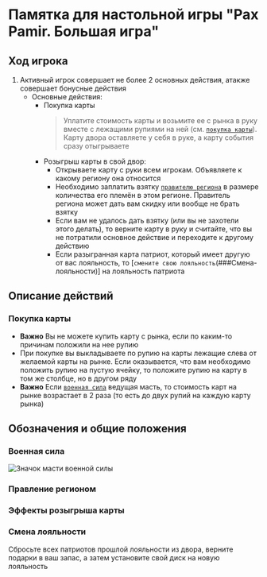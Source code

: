 # Памятка для настольной игры "Pax Pamir. Большая игра"
## Ход игрока
1. Активный игрок совершает не более 2 основных действия, атакже совершает бонусные действия
    * Основные действия:
        - Покупка карты
            > Уплатите стоимость карты и возьмите ее с рынка в руку вместе с лежащими рупиями на ней (см. [`покупка карты`](###Покупка-карты)). Карту двора оставляете у себя в руке, а карту события сразу отыгрываете
        - Розыгрыш карты в свой двор:
            + Открываете карту с руки всем игрокам. Объявляете к какому региону она относится
            + Необходимо заплатить взятку [`правителю региона`](###Правление-регионом) в размере количества его племён в этом регионе. Правитель региона может дать вам скидку или вообще не брать взятку
            + Если вам не удалось дать взятку (или вы не захотели этого делать), то верните карту в руку и считайте, что вы не потратили основное действие и переходите к другому действию
            + Если разыгранная карта патриот, который имеет другую от вас лояльность, то [`смените свою лояльность`(###Смена-лояльности)] на лояльность патриота

## Описание действий
### Покупка карты
* **Важно** Вы не можете купить карту с рынка, если по каким-то причинам положили на нее рупию
* При покупке вы выкладываете по рупию на карты лежащие слева от желаемой карты на рынке. Если оказывается, что вам необходимо положить рупию на пустую ячейку, то положите рупию на карту в том же столбце, но в другом ряду
* **Важно** Если [`военная сила`](###Военная-сила) ведущая масть, то стоимость карт на рынке возрастает в 2 раза (то есть до двух рупий на каждую карту рынка)

## Обозначения и общие положения

### Военная сила
![Значок масти военной силы](/images/army.suit.png)

### Правление регионом

### Эффекты розыгрыша карты

### Смена лояльности
Сбросьте всех патриотов прошлой лояльности из двора, верните подарки в ваш запас, а затем установите свой диск на новую лояльность